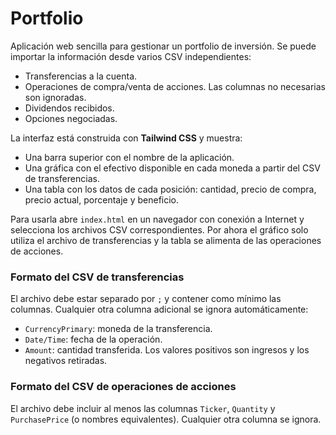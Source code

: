 # Portfolio

Aplicación web sencilla para gestionar un portfolio de inversión. Se puede importar la información desde varios CSV independientes:

- Transferencias a la cuenta.
- Operaciones de compra/venta de acciones. Las columnas no necesarias son ignoradas.
- Dividendos recibidos.
- Opciones negociadas.

La interfaz está construida con **Tailwind CSS** y muestra:

- Una barra superior con el nombre de la aplicación.
- Una gráfica con el efectivo disponible en cada moneda a partir del CSV de transferencias.
- Una tabla con los datos de cada posición: cantidad, precio de compra, precio actual, porcentaje y beneficio.

Para usarla abre `index.html` en un navegador con conexión a Internet y selecciona los archivos CSV correspondientes. Por ahora el gráfico solo utiliza el archivo de transferencias y la tabla se alimenta de las operaciones de acciones.

### Formato del CSV de transferencias

El archivo debe estar separado por `;` y contener como mínimo las columnas. Cualquier otra columna adicional se ignora automáticamente:

- `CurrencyPrimary`: moneda de la transferencia.
- `Date/Time`: fecha de la operación.
- `Amount`: cantidad transferida. Los valores positivos son ingresos y los negativos retiradas.

### Formato del CSV de operaciones de acciones

El archivo debe incluir al menos las columnas `Ticker`, `Quantity` y `PurchasePrice` (o nombres equivalentes). Cualquier otra columna se ignora.
